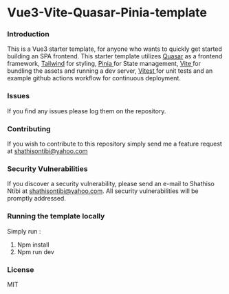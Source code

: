 # Vue3-Vite-Quasar-Pinia-template

### Introduction

This is a Vue3 starter template, for anyone who wants to quickly get started building an SPA frontend. This starter template utilizes <a href="https://quasar.dev/">Quasar</a> as a frontend framework, <a href="https://tailwindcss.com/"> Tailwind</a> for styling, <a href="https://pinia.vuejs.org/"> Pinia </a> for State management, <a href="https://vitejs.dev/">Vite </a> for bundling the assets and running a dev server, <a href="https://vitest.dev/">Vitest </a> for unit tests and an example github actions workflow for continuous deployment.

### Issues
If you find any issues please log them on the repository.

### Contributing
If you wish to contribute to this repository simply send me a feature request at shathisontibi@yahoo.com

### Security Vulnerabilities

If you discover a security vulnerability, please send an e-mail to Shathiso Ntibi at shathisontibi@yahoo.com. All security vulnerabilities will be promptly addressed.

### Running the template locally

Simply run :

1. Npm install 
2. Npm run dev

### License

MIT